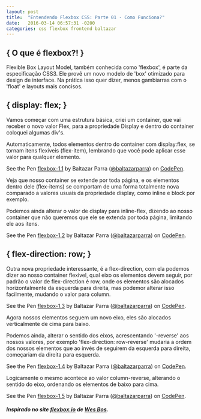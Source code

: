 ```yaml
---
layout: post
title:  "Entendendo Flexbox CSS: Parte 01 - Como Funciona?"
date:   2016-03-14 06:57:31 -0200
categories: css flexbox frontend baltazar
---
```


## \{ O que é flexbox?! \}

Flexible Box Layout Model, também conhecida como 'flexbox', é parte da especificação CSS3. Ele provê um novo modelo de 'box' otimizado para design de interface. Na prática isso quer dizer, menos gambiarras com o 'float' e layouts mais concisos.

## \{ display: flex; \}

Vamos começar com uma estrutura básica, criei um container, que vai receber o novo valor Flex, para a propriedade Display e dentro do container coloquei algumas div's.

Automaticamente, todos elementos dentro do container com display:flex, se tornam itens flexiveis (flex-item), lembrando que você pode aplicar esse valor para qualquer elemento.

<p data-height="268" data-theme-id="0" data-slug-hash="jqMmOq" data-default-tab="result" data-user="baltazarparra" class="codepen">See the Pen <a href="http://codepen.io/baltazarparra/pen/jqMmOq/">flexbox-1.1</a> by Baltazar Parra (<a href="http://codepen.io/baltazarparra">@baltazarparra</a>) on <a href="http://codepen.io">CodePen</a>.</p>
<script async src="//assets.codepen.io/assets/embed/ei.js"></script>

Veja que nosso container se extende por toda página, e os elementos dentro dele (flex-items) se comportam de uma forma totalmente nova comparado a valores usuais da propriedade display, como inline e block por exemplo.

Podemos ainda alterar o valor de display para inline-flex, dizendo ao nosso container que não queremos que ele se extenda por toda página, limitando ele aos itens.

<p data-height="268" data-theme-id="22766" data-slug-hash="KzgmNN" data-default-tab="result" data-user="baltazarparra" class="codepen">See the Pen <a href="http://codepen.io/baltazarparra/pen/KzgmNN/">flexbox-1.2</a> by Baltazar Parra (<a href="http://codepen.io/baltazarparra">@baltazarparra</a>) on <a href="http://codepen.io">CodePen</a>.</p>
<script async src="//assets.codepen.io/assets/embed/ei.js"></script>

## \{ flex-direction: row; \}

Outra nova propriedade interessante, é a flex-direction, com ela podemos dizer ao nosso container flexivel, qual eixo os elementos devem seguir, por padrão o valor de flex-direction é row, onde os elementos são alocados horizontalmente da esquerda para direita, mas podemor alterar isso facilmente, mudando o valor para column.

<p data-height="268" data-theme-id="22766" data-slug-hash="pyEPpw" data-default-tab="result" data-user="baltazarparra" class="codepen">See the Pen <a href="http://codepen.io/baltazarparra/pen/pyEPpw/">flexbox-1.3</a> by Baltazar Parra (<a href="http://codepen.io/baltazarparra">@baltazarparra</a>) on <a href="http://codepen.io">CodePen</a>.</p>
<script async src="//assets.codepen.io/assets/embed/ei.js"></script>

Agora nossos elementos seguem um novo eixo, eles são alocados verticalmente de cima para baixo.

Podemos ainda, alterar o sentido dos eixos, acrescentando '-reverse' aos nossos valores, por exemplo 'flex-direction: row-reverse' mudaria a ordem dos nossos elementos que ao invés de seguirem da esquerda para direita, começariam da direita para esquerda.

<p data-height="268" data-theme-id="22766" data-slug-hash="ZWpKxv" data-default-tab="result" data-user="baltazarparra" class="codepen">See the Pen <a href="http://codepen.io/baltazarparra/pen/ZWpKxv/">flexbox-1.4</a> by Baltazar Parra (<a href="http://codepen.io/baltazarparra">@baltazarparra</a>) on <a href="http://codepen.io">CodePen</a>.</p>
<script async src="//assets.codepen.io/assets/embed/ei.js"></script>

Logicamente o mesmo acontece ao valor column-reverse, alterando o sentido do eixo, ordenando os elementos de baixo para cima.

<p data-height="268" data-theme-id="22766" data-slug-hash="RaGVyb" data-default-tab="result" data-user="baltazarparra" class="codepen">See the Pen <a href="http://codepen.io/baltazarparra/pen/RaGVyb/">flexbox-1.5</a> by Baltazar Parra (<a href="http://codepen.io/baltazarparra">@baltazarparra</a>) on <a href="http://codepen.io">CodePen</a>.</p>
<script async src="//assets.codepen.io/assets/embed/ei.js"></script>

##### Inspirado no site [flexbox.io](http://flexbox.io) de [Wes Bos](http://wesbos.com/).
